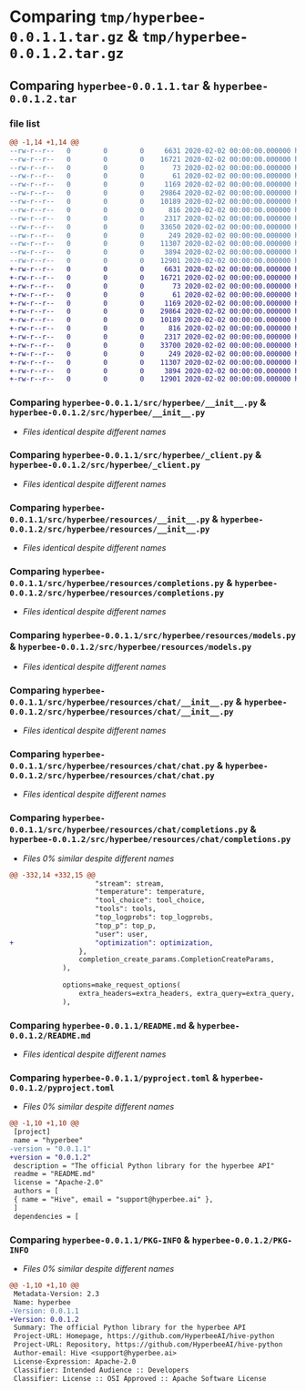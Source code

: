 # Comparing `tmp/hyperbee-0.0.1.1.tar.gz` & `tmp/hyperbee-0.0.1.2.tar.gz`

## Comparing `hyperbee-0.0.1.1.tar` & `hyperbee-0.0.1.2.tar`

### file list

```diff
@@ -1,14 +1,14 @@
--rw-r--r--   0        0        0     6631 2020-02-02 00:00:00.000000 hyperbee-0.0.1.1/src/hyperbee/__init__.py
--rw-r--r--   0        0        0    16721 2020-02-02 00:00:00.000000 hyperbee-0.0.1.1/src/hyperbee/_client.py
--rw-r--r--   0        0        0       73 2020-02-02 00:00:00.000000 hyperbee-0.0.1.1/src/hyperbee/_version.py
--rw-r--r--   0        0        0       61 2020-02-02 00:00:00.000000 hyperbee-0.0.1.1/src/hyperbee/version.py
--rw-r--r--   0        0        0     1169 2020-02-02 00:00:00.000000 hyperbee-0.0.1.1/src/hyperbee/resources/__init__.py
--rw-r--r--   0        0        0    29864 2020-02-02 00:00:00.000000 hyperbee-0.0.1.1/src/hyperbee/resources/completions.py
--rw-r--r--   0        0        0    10189 2020-02-02 00:00:00.000000 hyperbee-0.0.1.1/src/hyperbee/resources/models.py
--rw-r--r--   0        0        0      816 2020-02-02 00:00:00.000000 hyperbee-0.0.1.1/src/hyperbee/resources/chat/__init__.py
--rw-r--r--   0        0        0     2317 2020-02-02 00:00:00.000000 hyperbee-0.0.1.1/src/hyperbee/resources/chat/chat.py
--rw-r--r--   0        0        0    33650 2020-02-02 00:00:00.000000 hyperbee-0.0.1.1/src/hyperbee/resources/chat/completions.py
--rw-r--r--   0        0        0      249 2020-02-02 00:00:00.000000 hyperbee-0.0.1.1/.gitignore
--rw-r--r--   0        0        0    11307 2020-02-02 00:00:00.000000 hyperbee-0.0.1.1/README.md
--rw-r--r--   0        0        0     3894 2020-02-02 00:00:00.000000 hyperbee-0.0.1.1/pyproject.toml
--rw-r--r--   0        0        0    12901 2020-02-02 00:00:00.000000 hyperbee-0.0.1.1/PKG-INFO
+-rw-r--r--   0        0        0     6631 2020-02-02 00:00:00.000000 hyperbee-0.0.1.2/src/hyperbee/__init__.py
+-rw-r--r--   0        0        0    16721 2020-02-02 00:00:00.000000 hyperbee-0.0.1.2/src/hyperbee/_client.py
+-rw-r--r--   0        0        0       73 2020-02-02 00:00:00.000000 hyperbee-0.0.1.2/src/hyperbee/_version.py
+-rw-r--r--   0        0        0       61 2020-02-02 00:00:00.000000 hyperbee-0.0.1.2/src/hyperbee/version.py
+-rw-r--r--   0        0        0     1169 2020-02-02 00:00:00.000000 hyperbee-0.0.1.2/src/hyperbee/resources/__init__.py
+-rw-r--r--   0        0        0    29864 2020-02-02 00:00:00.000000 hyperbee-0.0.1.2/src/hyperbee/resources/completions.py
+-rw-r--r--   0        0        0    10189 2020-02-02 00:00:00.000000 hyperbee-0.0.1.2/src/hyperbee/resources/models.py
+-rw-r--r--   0        0        0      816 2020-02-02 00:00:00.000000 hyperbee-0.0.1.2/src/hyperbee/resources/chat/__init__.py
+-rw-r--r--   0        0        0     2317 2020-02-02 00:00:00.000000 hyperbee-0.0.1.2/src/hyperbee/resources/chat/chat.py
+-rw-r--r--   0        0        0    33700 2020-02-02 00:00:00.000000 hyperbee-0.0.1.2/src/hyperbee/resources/chat/completions.py
+-rw-r--r--   0        0        0      249 2020-02-02 00:00:00.000000 hyperbee-0.0.1.2/.gitignore
+-rw-r--r--   0        0        0    11307 2020-02-02 00:00:00.000000 hyperbee-0.0.1.2/README.md
+-rw-r--r--   0        0        0     3894 2020-02-02 00:00:00.000000 hyperbee-0.0.1.2/pyproject.toml
+-rw-r--r--   0        0        0    12901 2020-02-02 00:00:00.000000 hyperbee-0.0.1.2/PKG-INFO
```

### Comparing `hyperbee-0.0.1.1/src/hyperbee/__init__.py` & `hyperbee-0.0.1.2/src/hyperbee/__init__.py`

 * *Files identical despite different names*

### Comparing `hyperbee-0.0.1.1/src/hyperbee/_client.py` & `hyperbee-0.0.1.2/src/hyperbee/_client.py`

 * *Files identical despite different names*

### Comparing `hyperbee-0.0.1.1/src/hyperbee/resources/__init__.py` & `hyperbee-0.0.1.2/src/hyperbee/resources/__init__.py`

 * *Files identical despite different names*

### Comparing `hyperbee-0.0.1.1/src/hyperbee/resources/completions.py` & `hyperbee-0.0.1.2/src/hyperbee/resources/completions.py`

 * *Files identical despite different names*

### Comparing `hyperbee-0.0.1.1/src/hyperbee/resources/models.py` & `hyperbee-0.0.1.2/src/hyperbee/resources/models.py`

 * *Files identical despite different names*

### Comparing `hyperbee-0.0.1.1/src/hyperbee/resources/chat/__init__.py` & `hyperbee-0.0.1.2/src/hyperbee/resources/chat/__init__.py`

 * *Files identical despite different names*

### Comparing `hyperbee-0.0.1.1/src/hyperbee/resources/chat/chat.py` & `hyperbee-0.0.1.2/src/hyperbee/resources/chat/chat.py`

 * *Files identical despite different names*

### Comparing `hyperbee-0.0.1.1/src/hyperbee/resources/chat/completions.py` & `hyperbee-0.0.1.2/src/hyperbee/resources/chat/completions.py`

 * *Files 0% similar despite different names*

```diff
@@ -332,14 +332,15 @@
                     "stream": stream,
                     "temperature": temperature,
                     "tool_choice": tool_choice,
                     "tools": tools,
                     "top_logprobs": top_logprobs,
                     "top_p": top_p,
                     "user": user,
+                    "optimization": optimization,
                 },
                 completion_create_params.CompletionCreateParams,
             ),
             
             options=make_request_options(
                 extra_headers=extra_headers, extra_query=extra_query, extra_body=extra_body, timeout=timeout
             ),
```

### Comparing `hyperbee-0.0.1.1/README.md` & `hyperbee-0.0.1.2/README.md`

 * *Files identical despite different names*

### Comparing `hyperbee-0.0.1.1/pyproject.toml` & `hyperbee-0.0.1.2/pyproject.toml`

 * *Files 0% similar despite different names*

```diff
@@ -1,10 +1,10 @@
 [project]
 name = "hyperbee"
-version = "0.0.1.1"
+version = "0.0.1.2"
 description = "The official Python library for the hyperbee API"
 readme = "README.md"
 license = "Apache-2.0"
 authors = [
 { name = "Hive", email = "support@hyperbee.ai" },
 ]
 dependencies = [
```

### Comparing `hyperbee-0.0.1.1/PKG-INFO` & `hyperbee-0.0.1.2/PKG-INFO`

 * *Files 0% similar despite different names*

```diff
@@ -1,10 +1,10 @@
 Metadata-Version: 2.3
 Name: hyperbee
-Version: 0.0.1.1
+Version: 0.0.1.2
 Summary: The official Python library for the hyperbee API
 Project-URL: Homepage, https://github.com/HyperbeeAI/hive-python
 Project-URL: Repository, https://github.com/HyperbeeAI/hive-python
 Author-email: Hive <support@hyperbee.ai>
 License-Expression: Apache-2.0
 Classifier: Intended Audience :: Developers
 Classifier: License :: OSI Approved :: Apache Software License
```

